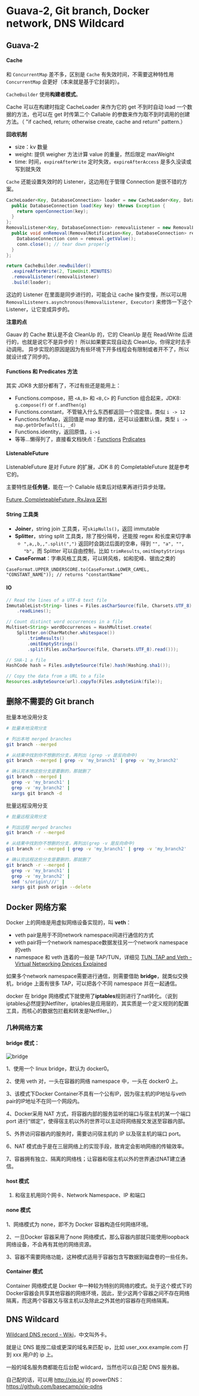 # Guava-2, Git branch, Docker network, DNS Wildcard

## Guava-2

#### Cache

和 `ConcurrentMap` 差不多，区别是 `Cache` 有失效时间，不需要这种特性用 `ConcurrentMap` 会更好（本来就是基于它封装的）。

`CacheBuilder` 使用**构建者模式**。

Cache 可以在构建时指定 CacheLoader 来作为它的 get 不到时自动 load 一个数据的方法，也可以在 get 时传第二个 Callable 的参数来作为取不到时调用的创建方法。（ "if cached, return; otherwise create, cache and return" pattern.）

**回收机制**

- size：kv 数量
- weight: 提供 weigher 方法计算 value 的重量，然后限定 maxWeight
- time: 时间，`expireAfterWrite` 定时失效，`expireAfterAccess` 是多久没读或写到就失效

`Cache` 还能设置失效时的 Listener，这边用在于管理 Connection 是很不错的方案。

```java
CacheLoader<Key, DatabaseConnection> loader = new CacheLoader<Key, DatabaseConnection> () {
  public DatabaseConnection load(Key key) throws Exception {
    return openConnection(key);
  }
};
RemovalListener<Key, DatabaseConnection> removalListener = new RemovalListener<Key, DatabaseConnection>() {
  public void onRemoval(RemovalNotification<Key, DatabaseConnection> removal) {
    DatabaseConnection conn = removal.getValue();
    conn.close(); // tear down properly
  }
};

return CacheBuilder.newBuilder()
  .expireAfterWrite(2, TimeUnit.MINUTES)
  .removalListener(removalListener)
  .build(loader);
```

这边的 Listener 在里面是同步进行的，可能会让 cache 操作变慢，所以可以用`RemovalListeners.asynchronous(RemovalListener, Executor)` 来修饰一下这个 Listener，让它变成异步的。

**注意的点**

Gauav 的 Cache 默认是不会 CleanUp 的，它的 CleanUp 是在 Read/Write 后进行的，也就是说它不是异步的！
所以如果要实现自动去 CleanUp，你得定时去手动调用。
异步实现的原因是因为有些环境下开多线程会有限制或者开不了，所以就设计成了同步的。

#### Functions 和 Predicates 方法

其实 JDK8 大部分都有了，不过有些还是能用上：

- Functions.compose，把 `<A,B>` 和 `<B,C>` 的 Function 组合起来，JDK8: `g.compose(f)` or `f.andThen(g)`
- Functions.constant，不管输入什么东西都返回一个固定值，类似 `i -> 12`
- Functions.forMap，返回值是 map 里的值，还可以设置默认值，类型 `i -> map.getOrDefault(i, _d)`
- Functions.identity，返回原值，`i->i`
- 等等...懒得列了，直接看文档快点：[Functions](http://google.github.io/guava/releases/snapshot/api/docs/com/google/common/base/Functions.html) [Prdicates](http://google.github.io/guava/releases/snapshot/api/docs/com/google/common/base/Predicates.html)

#### ListenableFuture

ListenableFuture 是对 Future 的扩展，JDK 8 的 CompletableFuture 就是参考它的。

主要特性是**任务链**，能在一个 Callable 结束后对结果再进行异步处理。

[Future, CompleteableFuture, RxJava 区别](https://stackoverflow.com/questions/35329845/difference-between-completablefuture-future-and-rxjavas-observable/35347215)

#### String 工具类

- **Joiner**，string join 工具类，可`skipNulls()`，返回 immutable
- **Splitter**，string split 工具类，除了按分隔号，还能按 regex 和长度来切字串
  - `",a,,b,,".split(",")` 返回时会跳过后面的空串，得到 `"", "a", "", "b"`，而 Splitter 可以自由控制，比如 `trimResults`,  `omitEmptyStrings`
- **CaseFormat**：字串风格工具类，可以转风格，如和驼峰、锯齿之类的

```
CaseFormat.UPPER_UNDERSCORE.to(CaseFormat.LOWER_CAMEL, "CONSTANT_NAME")); // returns "constantName"
```

#### IO

```java
// Read the lines of a UTF-8 text file
ImmutableList<String> lines = Files.asCharSource(file, Charsets.UTF_8)
    .readLines();

// Count distinct word occurrences in a file
Multiset<String> wordOccurrences = HashMultiset.create(
    Splitter.on(CharMatcher.whitespace())
        .trimResults()
        .omitEmptyStrings()
        .split(Files.asCharSource(file, Charsets.UTF_8).read()));

// SHA-1 a file
HashCode hash = Files.asByteSource(file).hash(Hashing.sha1());

// Copy the data from a URL to a file
Resources.asByteSource(url).copyTo(Files.asByteSink(file));
```



## 删除不需要的 Git branch

批量本地没用分支

```sh
# 批量本地没用分支

# 列出本地 merged branches
git branch --merged

# 从结果中找到你不想删的分支，再列出 (grep -v 是反向命中)
git branch --merged | grep -v 'my_branch1' | grep -v 'my_branch2'

# 确认完本地这些分支是要删的，那就删了
git branch --merged | 
  grep -v 'my_branch1' | 
  grep -v 'my_branch2' | 
  xargs git branch -d
```

批量远程没用分支

```sh
# 批量远程没用分支

# 列出远程 merged branches
git branch -r --merged

# 从结果中找到你不想删的分支，再列出(grep -v 是反向命中)
git branch -r --merged | grep -v 'my_branch1' | grep -v 'my_branch2'

# 确认完远程这些分支是要删的，那就删了
git branch -r --merged |
  grep -v 'my_branch1' |
  grep -v 'my_branch2' | 
  sed 's/origin\///' |
  xargs git push origin --delete
```

## Docker 网络方案

Docker 上的网络是用虚拟网络设备实现的，叫 **veth**：

- veth pair是用于不同network namespace间进行通信的方式
- veth pair将一个network namespace数据发往另一个network namespace的veth
- namespace 和 veth 连着的一般是 TAP/TUN，详细见 [TUN, TAP and Veth - Virtual Networking Devices Explained](https://www.fir3net.com/Networking/Terms-and-Concepts/virtual-networking-devices-tun-tap-and-veth-pairs-explained.html)

如果多个network namespace需要进行通信，则需要借助 **bridge**，就类似交换机，bridge 上面有很多 TAP，可以把各个不同 namespace 并在一起通信。

docker 在 bridge 网络模式下就使用了**iptables**规则进行了nat转化。（说到iptables必然提到Netfilter，iptables是应用层的，其实质是一个定义规则的配置工具，而核心的数据包拦截和转发是Netfiler。）

### **几种网络方案**

#### bridge 模式：

![bridge](http://blog.daocloud.io/wp-content/uploads/2015/01/Docker_Topology.jpg)

1、使用一个 linux bridge，默认为 docker0。

2、使用 veth 对，一头在容器的网络 namespace 中，一头在 docker0 上。

3、该模式下Docker Container不具有一个公有IP，因为宿主机的IP地址与veth pair的IP地址不在同一个网段内。

4、Docker采用 NAT 方式，将容器内部的服务监听的端口与宿主机的某一个端口port 进行“绑定”，使得宿主机以外的世界可以主动将网络报文发送至容器内部。

5、外界访问容器内的服务时，需要访问宿主机的 IP 以及宿主机的端口 port。

6、NAT 模式由于是在三层网络上的实现手段，故肯定会影响网络的传输效率。

7、容器拥有独立、隔离的网络栈；让容器和宿主机以外的世界通过NAT建立通信。

#### host 模式

1. 和宿主机用同个网卡、Network Namespace、IP 和端口

#### none 模式

1、网络模式为 none，即不为 Docker 容器构造任何网络环境。

2、一旦Docker 容器采用了none 网络模式，那么容器内部就只能使用loopback网络设备，不会再有其他的网络资源。

3、容器不需要网络功能，这种模式适用于容器包含写数据到磁盘卷的一些任务。

#### Container 模式

Container 网络模式是 Docker 中一种较为特别的网络的模式。处于这个模式下的 Docker容器会共享其他容器的网络环境，因此，至少这两个容器之间不存在网络隔离，而这两个容器又与宿主机以及除此之外其他的容器存在网络隔离。  

## DNS Wildcard

[Wildcard DNS record - Wiki](https://en.wikipedia.org/wiki/Wildcard_DNS_record)，中文叫外卡。

就是让 DNS 能按二级或更深的域名来匹配 ip，比如 user_xxx.example.com 打到 xxx 用户的 ip 上。

一般的域名服务商都能在后台配 wildcard，当然也可以自己配 DNS 服务器。

自己配的话，可以用 http://xip.io/ 的 powerDNS：https://github.com/basecamp/xip-pdns